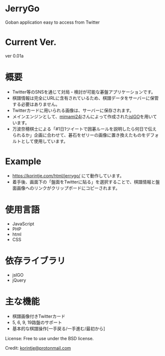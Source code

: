 # JerryGo
Goban application easy to access from Twitter

# Current Ver.
ver 0.01a

# 概要
* Twitter等のSNSを通じて対局・検討が可能な碁盤アプリケーションです。
* 棋譜情報は完全にURLに含有されているため、棋譜データをサーバーに保管する必要はありません。
* Twitterカードに用いられる画像は、サーバーに保存されます。
* メインエンジンとして、[mimami24i](https://github.com/mimami24i)さんによって作成された[jsIGO](https://github.com/mimami24i/jsIGO)を用いています。
* 万波奈穂棋士による「#1日1ツイートで囲碁ルールを説明したら何日で伝えられるか」企画に合わせて、碁石をゼリーの画像に置き換えたものをデフォルトとして使用しています。

# Example
* https://korintje.com/html/jerrygo/ にて動作しています。
* 着手後、画面下の「盤面をTwitterに貼る」を選択することで、棋譜情報と盤面画像へのリンクがクリップボードにコピーされます。

# 使用言語
* JavaScript
* PHP
* html
* CSS

# 依存ライブラリ
* jsIGO
* jQuery

# 主な機能
* 棋譜画像付きTwitterカード
* 5, 6, 9, 19路盤のサポート 
* 基本的な棋譜操作[一手戻る/一手進む/最初から]

License:
  Free to use under the BSD license.

Credit:
  korintje@protonmail.com